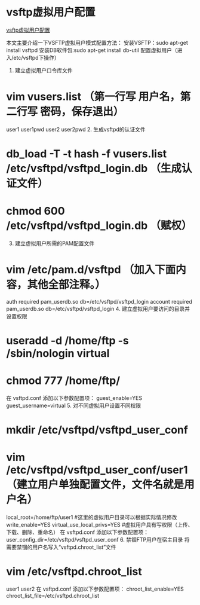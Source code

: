 # vsftp虚拟用户配置
[vsftp虚拟用户配置](http://www.cnblogs.com/allenjin/archive/2011/12/03/2274542.html)

本文主要介绍一下VSFTP虚拟用户模式配置方法：
安装VSFTP：sudo apt-get install vsftpd
安装DB软件包:sudo apt-get install db-util
配置虚拟用户（进入/etc/vsftpd下操作）
1. 建立虚拟用户口令库文件
# vim vusers.list （第一行写 用户名，第二行写 密码，保存退出）
user1
user1pwd
user2
user2pwd
2. 生成vsftpd的认证文件
# db_load -T -t hash -f vusers.list /etc/vsftpd/vsftpd_login.db （生成认证文件）
# chmod 600 /etc/vsftpd/vsftpd_login.db （赋权）
3. 建立虚拟用户所需的PAM配置文件
# vim /etc/pam.d/vsftpd （加入下面内容，其他全部注释。）
auth required pam_userdb.so db=/etc/vsftpd/vsftpd_login
account required pam_userdb.so db=/etc/vsftpd/vsftpd_login
4. 建立虚拟用户要访问的目录并设置权限
# useradd -d /home/ftp -s /sbin/nologin virtual
# chmod 777 /home/ftp/
在 vsftpd.conf 添加以下参数配置项：
guest_enable=YES
guest_username=virtual
5. 对不同虚拟用户设置不同权限
# mkdir /etc/vsftpd/vsftpd_user_conf
# vim /etc/vsftpd/vsftpd_user_conf/user1 （建立用户单独配置文件，文件名就是用户名）
local_root=/home/ftp/user1 #这里的虚拟用户目录可以根据实际情况修改
write_enable=YES
virtual_use_local_privs=YES #虚拟用户具有写权限（上传、下载、删除、重命名）
在 vsftpd.conf 添加以下参数配置项：
user_config_dir=/etc/vsftpd/vsftpd_user_conf
6. 禁锢FTP用户在宿主目录
将需要禁锢的用户名写入“vsftpd.chroot_list”文件
# vim /etc/vsftpd.chroot_list
user1
user2
在 vsftpd.conf 添加以下参数配置项：
chroot_list_enable=YES
chroot_list_file=/etc/vsftpd.chroot_list
